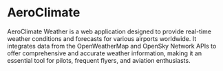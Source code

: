 # AeroClimate
AeroClimate  Weather is a web application designed to provide real-time weather conditions and forecasts for various airports worldwide. It integrates data from the OpenWeatherMap and OpenSky Network APIs to offer comprehensive and accurate weather information, making it an essential tool for pilots, frequent flyers, and aviation enthusiasts.
